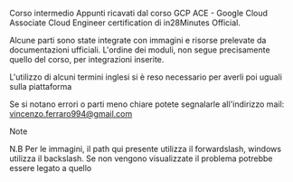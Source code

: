 Corso intermedio
Appunti ricavati dal corso GCP ACE - Google Cloud Associate Cloud Engineer certification di in28Minutes Official.

Alcune parti sono state integrate con immagini e risorse prelevate da documentazioni ufficiali. L'ordine dei moduli, non segue precisamente quello del corso, per integrazioni inserite.

L'utilizzo di alcuni termini inglesi si è reso necessario per averli poi uguali sulla piattaforma

Se si notano errori o parti meno chiare potete segnalarle all'indirizzo mail: vincenzo.ferraro994@gmail.com

Note

N.B Per le immagini, il path qui presente utilizza il forwardslash, windows utilizza il backslash. Se non vengono visualizzate il problema potrebbe essere legato a quello